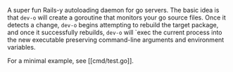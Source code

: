 A super fun Rails-y autoloading daemon for go servers. The basic idea is that `dev-o` will create a goroutine that monitors your go source files. Once it detects a change, `dev-o` begins attempting to rebuild the target package, and once it successfully rebuilds, `dev-o` will `exec  the current process into the new executable preserving command-line arguments and environment variables.

For a minimal example, see [[cmd/test.go]].
